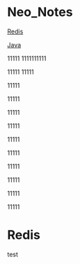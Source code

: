 # Neo_Notes

[Redis](#redis)



[Java](#java)


11111
1111111111

11111
11111



11111



11111

11111

11111

11111

11111

11111

11111

11111

11111














# Redis

test 
